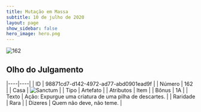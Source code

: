 ```yaml
---
title: Mutação em Massa
subtitle: 10 de julho de 2020
layout: page
show_sidebar: false
hero_image: hero.png
---
```


![162](https://cdn.keyforgegame.com/media/card_front/pt/479_162_R39WP25GXM2H_pt.png)

## Olho do Julgamento

|----|----|
| ID | 98871cd7-d142-4972-ad77-abd0901ead9f |
| Número | 162 |
| Casa | ![Sanctum](https://archonarcana.com/images/thumb/c/c7/Sanctum.png/22px-Sanctum.png "Santuário") |
| Tipo | Artefato |
| Atributos | Item |
| Bônus | 1A |
| Texto | Ação: Expurgue uma criatura de uma pilha de descartes. |
| Raridade | Rara |
| Dizeres | Quem não deve, não teme. |
